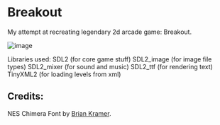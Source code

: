 # Breakout

My attempt at recreating legendary 2d arcade game: Breakout.

![image](https://github.com/AnteDev00/Breakout/assets/151842550/69da578f-a48b-47d1-85f6-77c5021122ad)

Libraries used:
SDL2       (for core game stuff)
SDL2_image (for image file types)
SDL2_mixer (for sound and music)
SDL2_ttf   (for rendering text)
TinyXML2   (for loading levels from xml)

## Credits:
NES Chimera Font by [Brian Kramer](https://www.pkeod.com/).
